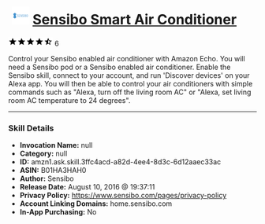 # &nbsp;<img src="skill_icon" alt="Sensibo Smart Air Conditioner icon" width="36"> [Sensibo Smart Air Conditioner](http://alexa.amazon.com/#skills/amzn1.ask.skill.3ffc4acd-a82d-4ee4-8d3c-6d12aaec33ac)
![4.8 stars](../../images/ic_star_black_18dp_1x.png)![4.8 stars](../../images/ic_star_black_18dp_1x.png)![4.8 stars](../../images/ic_star_black_18dp_1x.png)![4.8 stars](../../images/ic_star_black_18dp_1x.png)![4.8 stars](../../images/ic_star_half_black_18dp_1x.png) 6

Control your Sensibo enabled air conditioner with Amazon Echo. You will need a Sensibo pod or a Sensibo enabled air conditioner.
Enable the Sensibo skill, connect to your account, and run 'Discover devices' on your Alexa app.
You will then be able to control your air conditioners with simple commands such as "Alexa, turn off the living room AC" or "Alexa, set living room AC temperature to 24 degrees".

***

### Skill Details

* **Invocation Name:** null
* **Category:** null
* **ID:** amzn1.ask.skill.3ffc4acd-a82d-4ee4-8d3c-6d12aaec33ac
* **ASIN:** B01HA3HAH0
* **Author:** Sensibo
* **Release Date:** August 10, 2016 @ 19:37:11
* **Privacy Policy:** https://www.sensibo.com/pages/privacy-policy
* **Account Linking Domains:** home.sensibo.com
* **In-App Purchasing:** No
